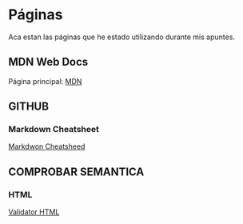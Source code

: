 # Páginas

Aca estan las páginas que he estado utilizando durante mis apuntes.

## MDN Web Docs
Página principal:
[MDN](https://developer.mozilla.org/en-US/ 'HTML, CSS y JS')

## GITHUB

### Markdown Cheatsheet

[Markdwon Cheatsheed](https://github.com/adam-p/markdown-here/wiki/Markdown-Cheatsheet)

## COMPROBAR SEMANTICA

### HTML

[Validator HTML](https://validator.w3.org)